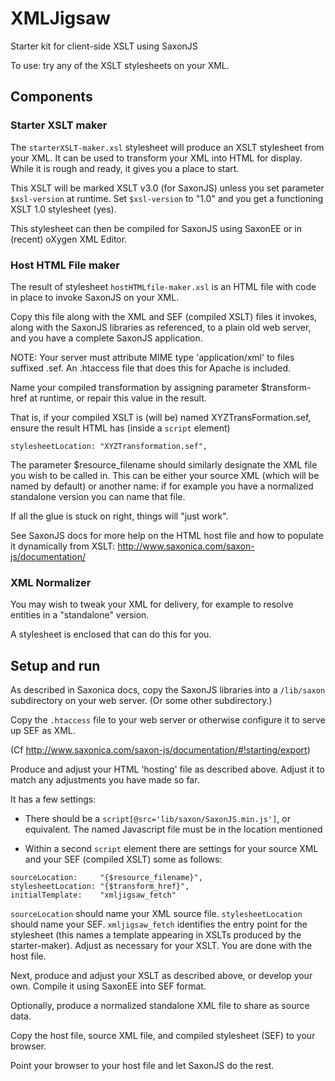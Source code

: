 # XMLJigsaw
Starter kit for client-side XSLT using SaxonJS

To use: try any of the XSLT stylesheets on your XML.

## Components

### Starter XSLT maker

The `starterXSLT-maker.xsl` stylesheet will produce an XSLT stylesheet from your XML. It can be used to transform your XML into HTML for display. While it is rough and ready, it gives you a place to start.

This XSLT will be marked XSLT v3.0 (for SaxonJS) unless you set parameter `$xsl-version` at runtime. Set `$xsl-version` to "1.0" and you get a functioning XSLT 1.0 stylesheet (yes).

This stylesheet can then be compiled for SaxonJS using SaxonEE or in (recent) oXygen XML Editor.

### Host HTML File maker

The result of stylesheet `hostHTMLfile-maker.xsl` is an HTML file with code in place to invoke SaxonJS on your XML.

Copy this file along with the XML and SEF (compiled XSLT) files it invokes, along with the SaxonJS libraries as referenced, to a plain old web server, and you have a complete SaxonJS application.

NOTE: Your server must attribute MIME type 'application/xml' to files suffixed .sef. An .htaccess file that does this for Apache is included. 

Name your compiled transformation by assigning parameter $transform-href at runtime, or repair this value in the result.

That is, if your compiled XSLT is (will be) named XYZTransFormation.sef, ensure the result HTML has (inside a `script` element)

```
stylesheetLocation: "XYZTransformation.sef",
```

The parameter $resource_filename should similarly designate the XML file you wish to be called in. This can be either your source XML (which will be named by default) or another name: if for example you have a normalized standalone version you can name that file.

If all the glue is stuck on right, things will "just work".

See SaxonJS docs for more help on the HTML host file and how to populate it dynamically from XSLT: http://www.saxonica.com/saxon-js/documentation/

### XML Normalizer

You may wish to tweak your XML for delivery, for example to resolve entities in a "standalone" version.

A stylesheet is enclosed that can do this for you.

## Setup and run

As described in Saxonica docs, copy the SaxonJS libraries into a `/lib/saxon` subdirectory on your web server. (Or some other subdirectory.)

Copy the `.htaccess` file to your web server or otherwise configure it to serve up SEF as XML.

(Cf http://www.saxonica.com/saxon-js/documentation/#!starting/export)

Produce and adjust your HTML 'hosting' file as described above. Adjust it to match any adjustments you have made so far.

It has a few settings:

- There should be a `script[@src='lib/saxon/SaxonJS.min.js']`, or equivalent. The named Javascript file must be in the location mentioned
 
- Within a second `script` element there are settings for your source XML and your SEF (compiled XSLT) some as follows:
 
```
sourceLocation:     "{$resource_filename}",
stylesheetLocation: "{$transform_href}",
initialTemplate:    "xmljigsaw_fetch"
```

`sourceLocation` should name your XML source file. `stylesheetLocation` should name your SEF. `xmljigsaw_fetch` identifies the entry point for the stylesheet (this names a template appearing in XSLTs produced by the starter-maker). Adjust as necessary for your XSLT. You are done with the host file.

Next, produce and adjust your XSLT as described above, or develop your own. Compile it using SaxonEE into SEF format.

Optionally, produce a normalized standalone XML file to share as source data.

Copy the host file, source XML file, and compiled stylesheet (SEF) to your browser.

Point your browser to your host file and let SaxonJS do the rest.
